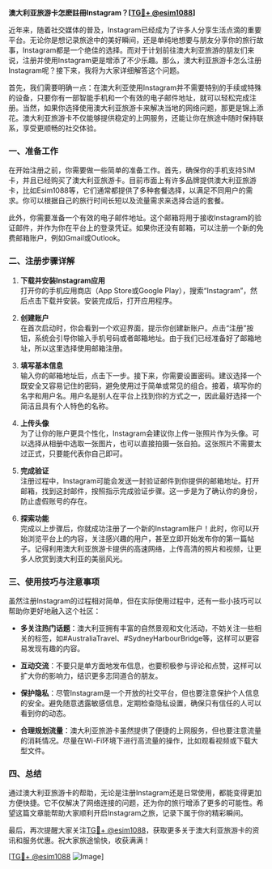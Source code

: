**澳大利亚旅游卡怎麽註冊Instagram？[[TG💪+ @esim1088](https://t.me/s/esim1088)]**

近年来，随着社交媒体的普及，Instagram已经成为了许多人分享生活点滴的重要平台。无论你是想记录旅途中的美好瞬间，还是单纯地想要与朋友分享你的旅行故事，Instagram都是一个绝佳的选择。而对于计划前往澳大利亚旅游的朋友们来说，注册并使用Instagram更是增添了不少乐趣。那么，澳大利亚旅游卡怎么注册Instagram呢？接下来，我将为大家详细解答这个问题。

首先，我们需要明确一点：在澳大利亚使用Instagram并不需要特别的手续或特殊的设备，只要你有一部智能手机和一个有效的电子邮件地址，就可以轻松完成注册。当然，如果你选择使用澳大利亚旅游卡来解决当地的网络问题，那更是锦上添花。澳大利亚旅游卡不仅能够提供稳定的上网服务，还能让你在旅途中随时保持联系，享受更顺畅的社交体验。

### **一、准备工作**

在开始注册之前，你需要做一些简单的准备工作。首先，确保你的手机支持SIM卡，并且已经购买了澳大利亚旅游卡。目前市面上有许多品牌提供澳大利亚旅游卡，比如Esim1088等，它们通常都提供了多种套餐选择，以满足不同用户的需求。你可以根据自己的旅行时间长短以及流量需求来选择合适的套餐。

此外，你需要准备一个有效的电子邮件地址。这个邮箱将用于接收Instagram的验证邮件，并作为你在平台上的登录凭证。如果你还没有邮箱，可以注册一个新的免费邮箱账户，例如Gmail或Outlook。

### **二、注册步骤详解**

1. **下载并安装Instagram应用**  
   打开你的手机应用商店（App Store或Google Play），搜索“Instagram”，然后点击下载并安装。安装完成后，打开应用程序。

2. **创建账户**  
   在首次启动时，你会看到一个欢迎界面，提示你创建新账户。点击“注册”按钮，系统会引导你输入手机号码或者邮箱地址。由于我们已经准备好了邮箱地址，所以这里选择使用邮箱注册。

3. **填写基本信息**  
   输入你的邮箱地址后，点击下一步。接下来，你需要设置密码。建议选择一个既安全又容易记住的密码，避免使用过于简单或常见的组合。接着，填写你的名字和用户名。用户名是别人在平台上找到你的方式之一，因此最好选择一个简洁且具有个人特色的名称。

4. **上传头像**  
   为了让你的账户更具个性化，Instagram会建议你上传一张照片作为头像。可以选择从相册中选取一张图片，也可以直接拍摄一张自拍。这张照片不需要太过正式，只要能代表你自己即可。

5. **完成验证**  
   注册过程中，Instagram可能会发送一封验证邮件到你提供的邮箱地址。打开邮箱，找到这封邮件，按照指示完成验证步骤。这一步是为了确认你的身份，防止虚假账号的存在。

6. **探索功能**  
   完成以上步骤后，你就成功注册了一个新的Instagram账户！此时，你可以开始浏览平台上的内容，关注感兴趣的用户，甚至立即开始发布你的第一篇帖子。记得利用澳大利亚旅游卡提供的高速网络，上传高清的照片和视频，让更多人欣赏到澳大利亚的美丽风光。

### **三、使用技巧与注意事项**

虽然注册Instagram的过程相对简单，但在实际使用过程中，还有一些小技巧可以帮助你更好地融入这个社区：

- **多关注热门话题**：澳大利亚拥有丰富的自然景观和文化活动，不妨关注一些相关的标签，如#AustraliaTravel、#SydneyHarbourBridge等，这样可以更容易发现有趣的内容。
  
- **互动交流**：不要只是单方面地发布信息，也要积极参与评论和点赞，这样可以扩大你的影响力，结识更多志同道合的朋友。

- **保护隐私**：尽管Instagram是一个开放的社交平台，但也要注意保护个人信息的安全。避免随意透露敏感信息，定期检查隐私设置，确保只有信任的人可以看到你的动态。

- **合理规划流量**：澳大利亚旅游卡虽然提供了便捷的上网服务，但也要注意流量的消耗情况。尽量在Wi-Fi环境下进行高流量的操作，比如观看视频或下载大型文件。

### **四、总结**

通过澳大利亚旅游卡的帮助，无论是注册Instagram还是日常使用，都能变得更加方便快捷。它不仅解决了网络连接的问题，还为你的旅行增添了更多的可能性。希望这篇文章能帮助大家顺利开启Instagram之旅，记录下属于你的精彩瞬间。

最后，再次提醒大家关注[TG💪+ @esim1088](https://t.me/s/esim1088)，获取更多关于澳大利亚旅游卡的资讯和服务优惠。祝大家旅途愉快，收获满满！

[[TG💪+ @esim1088](https://t.me/s/esim1088) ![Image](https://i.postimg.cc/4NQfJmqS/Snipaste-2025-05-13-00-14-12.png)]